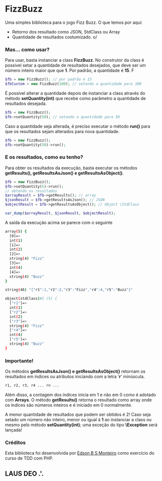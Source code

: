 # FizzBuzz

Uma simples biblioteca para o jogo Fizz Buzz. O que temos por aqui:

 * Retorno dos resultado como JSON, StdClass ou Array
 * Quantidade de resultados costumizado. o/

### Mas... como usar?

Para usar, basta instanciar a class __FizzBuzz__. No construtor da class é possível setar a quantidade de resultados desejados, que deve ser um número inteiro maior que que __1__. Por padrão, a quantidade é __15__.
F
```php
$fb = new FizzBuzz(); // por padrão é 15
$fbCustom = new FizzBuzz(100); // setando a quantidade para 100
```
É possível alterar a quantidade depois de instanciar a class através do método __setQuantity(int)__ que recebe como parâmetro a quantidade de resultados desejada.
```php
$fb = new FizzBuzz();
$fb->setQuantity(50); // setando a quantidade para 50
```
Caso a quantidade seja alterada, é preciso executar o método __run()__ para que os resultados sejam alterados para nova quantidade.
```php
$fb = new FizzBuzz();
$fb->setQuantity(50)->run();
```

### E os resultados, como eu tenho?

Para obter os resultados da execução, basta executar os métodos __getResults(), getResultsAsJson() e getResultsAsObject()__.

```php
$fb = new FizzBuzz();
$fb->setQuantity(5)->run();
// obtendo os resultados
$arrayResult = $fb->getResults(); // array
$jsonResult = $fb->getResultsAsJson(); // JSON
$objectResult = $fb->getResultsAsObject(); // Object \StdClass

var_dump($arrayResult, $jsonResult, $objectResult);
```
A saída da execução acima se parece com o seguinte
```bash
array(5) {
  [0]=>
  int(1)
  [1]=>
  int(2)
  [2]=>
  string(4) "Fizz"
  [3]=>
  int(4)
  [4]=>
  string(4) "Buzz"
}

string(46) "{"r1":1,"r2":2,"r3":"Fizz","r4":4,"r5":"Buzz"}"

object(stdClass)#2 (5) {
  ["r1"]=>
  int(1)
  ["r2"]=>
  int(2)
  ["r3"]=>
  string(4) "Fizz"
  ["r4"]=>
  int(4)
  ["r5"]=>
  string(4) "Buzz"
}
```

### Importante!

Os métodos __getResultsAsJson() e getResultsAsObject()__ retornam os resultados em índices ou atributos iniciando com a letra '__r__' minúscula.
```bash
r1, r2, r3, r4 ... rn ...
```
Além disso, a contagem dos índices inicia em 1 e não em 0 como é adotado com __Arrays__.
O método __getResults()__ retorna o resultado como array onde os índices são números inteiros e é iniciado em 0 normalmente.

A menor quantidade de resultados que podem ser obtidos é 2! Caso seja setado um número não inteiro, menor ou igual à __1__ ao instanciar a class ou mesmo pelo método __setQuantity(int)__; uma exceção do tipo __\Exception__ será lançada!

### Créditos
Esta biblioteca foi desenvolvida por [Edson B S Monteiro](mailto:bruno.monteirodg@gmail.com) como exercício do curso de TDD com PHP.

## LAUS DEO .'.
